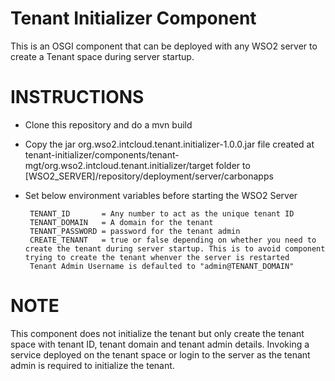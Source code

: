 # Tenant Initializer Component

This is an OSGI component that can be deployed with any WSO2 server to create a Tenant space during server startup. 

# INSTRUCTIONS
 - Clone this repository and do a mvn build
 - Copy the jar org.wso2.intcloud.tenant.initializer-1.0.0.jar file created at tenant-initializer/components/tenant-mgt/org.wso2.intcloud.tenant.initializer/target folder to [WSO2_SERVER]/repository/deployment/server/carbonapps
 - Set below environment variables before starting the WSO2 Server

        TENANT_ID       = Any number to act as the unique tenant ID
        TENANT_DOMAIN   = A domain for the tenant
        TENANT_PASSWORD = password for the tenant admin
        CREATE_TENANT   = true or false depending on whether you need to create the tenant during server startup. This is to avoid component trying to create the tenant whenver the server is restarted
        Tenant Admin Username is defaulted to "admin@TENANT_DOMAIN"

# NOTE
This component does not initialize the tenant but only create the tenant space with tenant ID, tenant domain and tenant admin details.
Invoking a service deployed on the tenant space or login to the server as the tenant admin is required to initialize the tenant.
